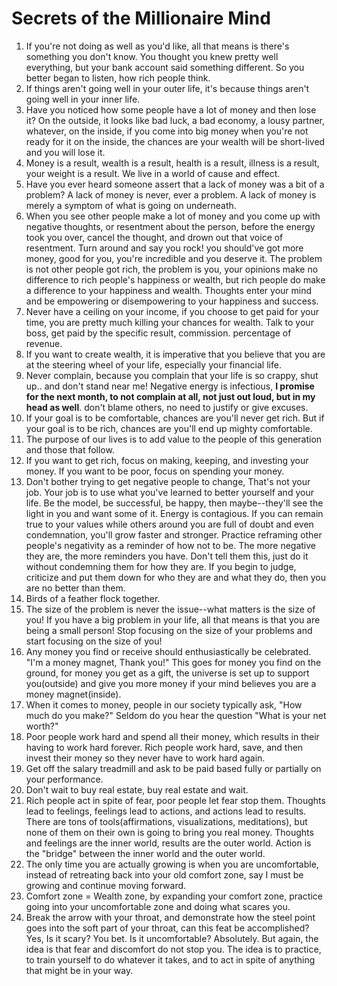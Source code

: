 # Secrets of the Millionaire Mind

1. If you're not doing as well as you'd like, all that means is there's something you don't know. You thought you knew pretty well everything, but your bank account said something different. So you better began to listen, how rich people think.
2. If things aren't going well in your outer life, it's because things aren't going well in your inner life. 
3. Have you noticed how some people have a lot of money and then lose it? On the outside, it looks like bad luck, a bad economy, a lousy partner, whatever, on the inside, if you come into big money when you're not ready for it on the inside, the chances are your wealth will be short-lived and you will lose it.
4. Money is a result, wealth is a result, health is a result, illness is a result, your weight is a result. We live in a world of cause and effect. 
5. Have you ever heard someone assert that a lack of money was a bit of a problem? A lack of money is never, ever a problem. A lack of money is merely a symptom of what is going on underneath.  
6. When you see other people make a lot of money and you come up with negative thoughts, or resentment about the person, before the energy took you over, cancel the thought, and drown out that voice of resentment. Turn around and say you rock! you should've got more money, good for you, you're incredible and you deserve it. The problem is not other people got rich, the problem is you, your opinions make no difference to rich people's happiness or wealth, but rich people do make a difference to your happiness and wealth. Thoughts enter your mind and be empowering or disempowering to your happiness and success. 
7. Never have a ceiling on your income, if you choose to get paid for your time, you are pretty much killing your chances for wealth. Talk to your boss, get paid by the specific result, commission. percentage of revenue. 
8. If you want to create wealth, it is imperative that you believe that you are at the steering wheel of your life, especially your financial life. 
9. Never complain, because you complain that your life is so crappy, shut up.. and don't stand near me! Negative energy is infectious, **I promise for the next month, to not complain at all, not just out loud, but in my head as well**. don't blame others, no need to justify or give excuses. 
10. If your goal is to be comfortable, chances are you'll never get rich. But if your goal is to be rich, chances are you'll end up mighty comfortable.
11. The purpose of our lives is to add value to the people of this generation and those that follow.
12. If you want to get rich, focus on making, keeping, and investing your money. If you want to be poor, focus on spending your money.
13. Don't bother trying to get negative people to change, That's not your job. Your job is to use what you've learned to better yourself and your life. Be the model, be successful, be happy, then maybe--they'll see the light in you and want some of it. Energy is contagious. If you can remain true to your values while others around you are full of doubt and even condemnation, you'll grow faster and stronger. Practice reframing other people's negativity as a reminder of how not to be. The more negative they are, the more reminders you have. Don't tell them this, just do it without condemning them for how they are. If you begin to judge, criticize and put them down for who they are and what they do, then you are no better than them.
14. Birds of a feather flock together.
15. The size of the problem is never the issue--what matters is the size of you! If you have a big problem in your life, all that means is that you are being a small person! Stop focusing on the size of your problems and start focusing on the size of you!
16. Any money you find or receive should enthusiastically be celebrated. "I'm a money magnet, Thank you!" This goes for money you find on the ground, for money you get as a gift, the universe is set up to support you(outside) and give you more money if your mind believes you are a money magnet(inside).
17. When it comes to money, people in our society typically ask, "How much do you make?" Seldom do you hear the question "What is your net worth?"
18. Poor people work hard and spend all their money, which results in their having to work hard forever. Rich people work hard, save, and then invest their money so they never have to work hard again.
19. Get off the salary treadmill and ask to be paid based fully or partially on your performance.
20. Don't wait to buy real estate, buy real estate and wait.
21. Rich people act in spite of fear, poor people let fear stop them. Thoughts lead to feelings, feelings lead to actions, and actions lead to results. There are tons of tools(affirmations, visualizations, meditations), but none of them on their own is going to bring you real money. Thoughts and feelings are the inner world, results are the outer world. Action is the "bridge" between the inner world and the outer world.
22. The only time you are actually growing is when you are uncomfortable, instead of retreating back into your old comfort zone, say I must be growing and continue moving forward.
23. Comfort zone = Wealth zone, by expanding your comfort zone, practice going into your uncomfortable zone and doing what scares you.
24. Break the arrow with your throat, and demonstrate how the steel point goes into the soft part of your throat, can this feat be accomplished? Yes, Is it scary? You bet. Is it uncomfortable? Absolutely. But again, the idea is that fear and discomfort do not stop you. The idea is to practice, to train yourself to do whatever it takes, and to act in spite of anything that might be in your way.
